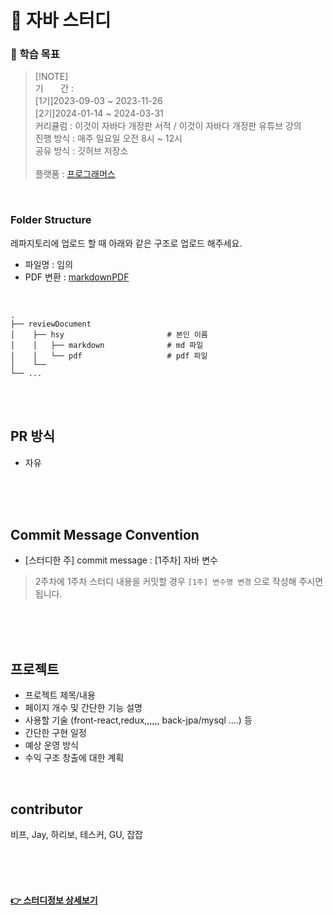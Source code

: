 
# 📖 자바 스터디


### 🔷 학습 목표
 
> [!NOTE]\
> 기 &nbsp;&nbsp;&nbsp;&nbsp;&nbsp; 간 : <br/>
> [1기]2023-09-03 ~ 2023-11-26 <br/>
> [2기]2024-01-14 ~ 2024-03-31 <br/>
> 커리큘럼 : 이것이 자바다 개정판 서적 / 이것이 자바다 개정판 유튜브 강의 <br/>
> 진행 방식 : 매주 일요일 오전 8시 ~ 12시 <br/>
> 공유 방식 : 깃허브 저장소 <br/><br/>
> 플랫폼 : [프로그래머스](https://community.programmers.co.kr/study/1519)
>


<br/>


### Folder Structure

레파지토리에 업로드 할 때 아래와 같은 구조로 업로드 해주세요. <br/>

* 파일명 : 임의
* PDF 변환 : <a href="https://marketplace.visualstudio.com/items?itemName=yzane.markdown-pdf">markdownPDF</a>

<br/>

    .
    ├── reviewDocument
    │    ├── hsy                       # 본인 이름
    │    │   ├── markdown              # md 파일
    │    │   └── pdf                   # pdf 파일
    │    └──  
    └── ...

<br/>


<br/>

## PR 방식

- 자유

<br/><br/><br/>
  
## Commit Message Convention

- [스터디한 주] commit message : [1주차] 자바 변수

> 2주차에 1주차 스터디 내용을 커밋할 경우 `[1주] 변수명 변경` 으로 작성해 주시면 됩니다.

<br/><br/><br/>


## 프로젝트

- 프로젝트 제목/내용
- 페이지 개수 및 간단한 기능 설명
- 사용할 기술 (front-react,redux,,,,,, back-jpa/mysql ....) 등
- 간단한 구현 일정
- 예상 운영 방식
- 수익 구조 창출에 대한 계획


<br/>


## contributor
비프, Jay, 하리보, 테스커, GU, 잡잡

<br/><br/><br/>

#### [👉 스터디정보 상세보기](https://community.programmers.co.kr/study/1519)




